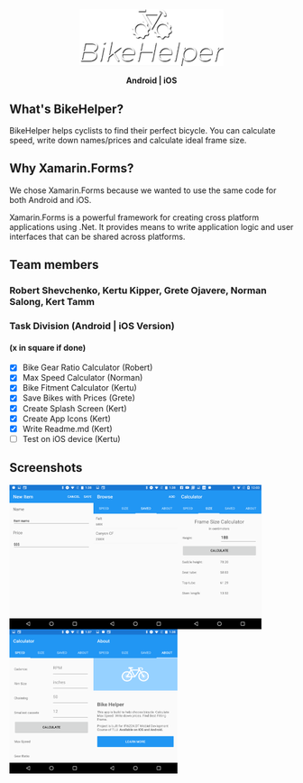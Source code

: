 <p align="center">
  <img src="bikehelper_github_logo.png" width="256" title="BikeHelper">
</p>
<p align="center"><b>Android | iOS</b></p>

## What's BikeHelper?
BikeHelper helps cyclists to find their perfect bicycle. You can calculate speed, write down names/prices and calculate ideal frame size.

## Why Xamarin.Forms?
We chose Xamarin.Forms because we wanted to use the same code for both Android and iOS. 

Xamarin.Forms is a powerful framework for creating cross platform applications using .Net. It provides means to write application logic and user interfaces that can be shared across platforms.

## Team members
### Robert Shevchenko, Kertu Kipper, Grete Ojavere, Norman Salong, Kert Tamm

### Task Division (Android | iOS Version)
#### (x in square if done) 
- [x] Bike Gear Ratio Calculator (Robert)
- [x] Max Speed Calculator (Norman)
- [x] Bike Fitment Calculator (Kertu)
- [x] Save Bikes with Prices (Grete)
- [x] Create Splash Screen (Kert)
- [x] Create App Icons (Kert)
- [x] Write Readme.md (Kert)
- [ ] Test on iOS device (Kertu)

## Screenshots
<img align=left src="Screenshots/sh1.png" width="149" height="256" title="New Item">
<img align=left src="Screenshots/sh2.png" width="149" height="256" title="Saved Items">
<img align=left src="Screenshots/sh3.png" width="149" height="256" title="Frame Size Calculator">
<img align=left src="Screenshots/sh4.png" width="149" height="256" title="Speed Calculator">
<img align=left src="Screenshots/sh5.png" width="149" height="256" title="About">

